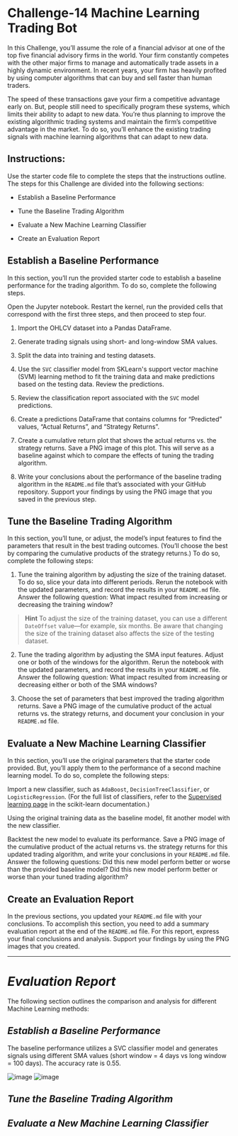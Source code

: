 # **Challenge-14 Machine Learning Trading Bot**
In this Challenge, you’ll assume the role of a financial advisor at one of the top five financial advisory firms in the world. Your firm constantly competes with the other major firms to manage and automatically trade assets in a highly dynamic environment. In recent years, your firm has heavily profited by using computer algorithms that can buy and sell faster than human traders.

The speed of these transactions gave your firm a competitive advantage early on. But, people still need to specifically program these systems, which limits their ability to adapt to new data. You’re thus planning to improve the existing algorithmic trading systems and maintain the firm’s competitive advantage in the market. To do so, you’ll enhance the existing trading signals with machine learning algorithms that can adapt to new data.

## **Instructions:**
Use the starter code file to complete the steps that the instructions outline. The steps for this Challenge are divided into the following sections:

  - Establish a Baseline Performance

  - Tune the Baseline Trading Algorithm

  - Evaluate a New Machine Learning Classifier

  - Create an Evaluation Report

## **Establish a Baseline Performance**
In this section, you’ll run the provided starter code to establish a baseline performance for the trading algorithm. To do so, complete the following steps.

Open the Jupyter notebook. Restart the kernel, run the provided cells that correspond with the first three steps, and then proceed to step four.

  1. Import the OHLCV dataset into a Pandas DataFrame.

  2. Generate trading signals using short- and long-window SMA values.

  3. Split the data into training and testing datasets.

  4. Use the ```SVC``` classifier model from SKLearn's support vector machine (SVM) learning method to fit the training data and make predictions based on the testing data. Review the predictions.

  5. Review the classification report associated with the ```SVC``` model predictions.

  6. Create a predictions DataFrame that contains columns for “Predicted” values, “Actual Returns”, and “Strategy Returns”.

  7. Create a cumulative return plot that shows the actual returns vs. the strategy returns. Save a PNG image of this plot. This will serve as a baseline against which to compare the effects of tuning the trading algorithm.

  8. Write your conclusions about the performance of the baseline trading algorithm in the ```README.md``` file that’s associated with your GitHub repository. Support your findings by using the PNG image that you saved in the previous step.

## **Tune the Baseline Trading Algorithm**
In this section, you’ll tune, or adjust, the model’s input features to find the parameters that result in the best trading outcomes. (You’ll choose the best by comparing the cumulative products of the strategy returns.) To do so, complete the following steps:

  1. Tune the training algorithm by adjusting the size of the training dataset. To do so, slice your data into different periods. Rerun the notebook with the updated parameters, and record the results in your ```README.md``` file. Answer the following question: What impact resulted from increasing or decreasing the training window?
> **Hint** To adjust the size of the training dataset, you can use a different ```DateOffset``` value—for example, six months. Be aware that changing the size of the training dataset also affects the size of the testing dataset.

  2. Tune the trading algorithm by adjusting the SMA input features. Adjust one or both of the windows for the algorithm. Rerun the notebook with the updated parameters, and record the results in your ```README.md``` file. Answer the following question: What impact resulted from increasing or decreasing either or both of the SMA windows?

  3. Choose the set of parameters that best improved the trading algorithm returns. Save a PNG image of the cumulative product of the actual returns vs. the strategy returns, and document your conclusion in your ```README.md``` file.

## **Evaluate a New Machine Learning Classifier**
In this section, you’ll use the original parameters that the starter code provided. But, you’ll apply them to the performance of a second machine learning model. To do so, complete the following steps:

Import a new classifier, such as ```AdaBoost```, ```DecisionTreeClassifier```, or ```LogisticRegression```. (For the full list of classifiers, refer to the [Supervised learning page](https://scikit-learn.org/stable/supervised_learning.html) in the scikit-learn documentation.)

Using the original training data as the baseline model, fit another model with the new classifier.

Backtest the new model to evaluate its performance. Save a PNG image of the cumulative product of the actual returns vs. the strategy returns for this updated trading algorithm, and write your conclusions in your ```README.md``` file. Answer the following questions: Did this new model perform better or worse than the provided baseline model? Did this new model perform better or worse than your tuned trading algorithm?

## **Create an Evaluation Report**
In the previous sections, you updated your ```README.md``` file with your conclusions. To accomplish this section, you need to add a summary evaluation report at the end of the ```README.md``` file. For this report, express your final conclusions and analysis. Support your findings by using the PNG images that you created.

***
# **_Evaluation Report_**
The following section outlines the comparison and analysis for different Machine Learning methods:

## **_Establish a Baseline Performance_**
The baseline performance utilizes a SVC classifier model and generates signals using different SMA values (short window = 4 days vs long window = 100 days). The accuracy rate is 0.55.

![image](https://user-images.githubusercontent.com/103230949/180673091-f511c725-4ce3-46db-8b5c-d920a09f3abd.png)
![image](https://user-images.githubusercontent.com/103230949/180673209-49baf394-5f7c-4f80-9b6c-37f8c2fad4ea.png)

## **_Tune the Baseline Trading Algorithm_**

## **_Evaluate a New Machine Learning Classifier_**
